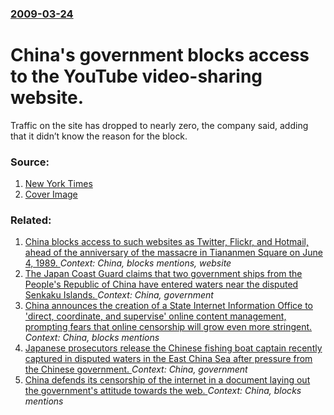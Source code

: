 ### [2009-03-24](/news/2009/03/24/index.md)

#  China's government blocks access to the YouTube video-sharing website. 

Traffic on the site has dropped to nearly zero, the company said, adding that it didn’t know the reason for the block.


### Source:

1. [New York Times](http://www.nytimes.com/2009/03/25/technology/internet/25youtube.html?ref=technology)
1. [Cover Image](https://static01.nyt.com/images/icons/t_logo_291_black.png)

### Related:

1. [ China blocks access to such websites as Twitter, Flickr, and Hotmail, ahead of the anniversary of the massacre in Tiananmen Square on June 4, 1989. ](/news/2009/06/2/china-blocks-access-to-such-websites-as-twitter-flickr-and-hotmail-ahead-of-the-anniversary-of-the-massacre-in-tiananmen-square-on-june.md) _Context: China, blocks mentions, website_
2. [The Japan Coast Guard claims that two government ships from the People's Republic of China have entered waters near the disputed Senkaku Islands. ](/news/2013/02/4/the-japan-coast-guard-claims-that-two-government-ships-from-the-people-s-republic-of-china-have-entered-waters-near-the-disputed-senkaku-isl.md) _Context: China, government_
3. [China announces the creation of a State Internet Information Office to 'direct, coordinate, and supervise' online content management, prompting fears that online censorship will grow even more stringent. ](/news/2011/05/4/china-announces-the-creation-of-a-state-internet-information-office-to-direct-coordinate-and-supervise-online-content-management-prompt.md) _Context: China, blocks mentions_
4. [Japanese prosecutors release the Chinese fishing boat captain recently captured in disputed waters in the East China Sea after pressure from the Chinese government. ](/news/2010/09/24/japanese-prosecutors-release-the-chinese-fishing-boat-captain-recently-captured-in-disputed-waters-in-the-east-china-sea-after-pressure-from.md) _Context: China, government_
5. [China defends its censorship of the internet in a document laying out the government's attitude towards the web. ](/news/2010/06/8/china-defends-its-censorship-of-the-internet-in-a-document-laying-out-the-government-s-attitude-towards-the-web.md) _Context: China, blocks mentions_
